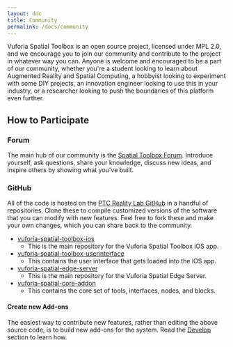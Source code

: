 ```yaml
---
layout: doc
title: Community
permalink: /docs/community
---
```


Vuforia Spatial Toolbox is an open source project, licensed under MPL 2.0, and we encourage you
to join our community and contribute to the project in whatever way you can. Anyone is welcome
and encouraged to be a part of our community, whether you're a student looking to learn about
Augmented Reality and Spatial Computing, a hobbyist looking to experiment with some DIY projects,
an innovation engineer looking to use this in your industry, or a researcher looking to push the
boundaries of this platform even further.

## How to Participate

### Forum

The main hub of our community is the [Spatial Toolbox Forum](http://forum.spatialtoolbox.vuforia.com).
Introduce yourself, ask questions, share your knowledge, discuss new ideas, and inspire others by
showing what you've built.

### GitHub

All of the code is hosted on the [PTC Reality Lab GitHub](https://github.com/ptcrealitylab) in a
handful of repositories. Clone these to compile customized versions of the software that you can
modify with new features. Feel free to fork these and make your own changes, which you can share
back to the community.

- [vuforia-spatial-toolbox-ios](https://github.com/ptcrealitylab/vuforia-spatial-toolbox-ios)
    - This is the main repository for the Vuforia Spatial Toolbox iOS app.
- [vuforia-spatial-toolbox-userinterface](https://github.com/ptcrealitylab/vuforia-spatial-toolbox-userinterface)
    - This contains the user interface that gets loaded into the iOS app.
- [vuforia-spatial-edge-server](https://github.com/ptcrealitylab/vuforia-spatial-edge-server)
    - This is the main repository for the Vuforia Spatial Edge Server.
- [vuforia-spatial-core-addon](https://github.com/ptcrealitylab/vuforia-spatial-core-addon)
    - This contains the core set of tools, interfaces, nodes, and blocks.

#### Create new Add-ons

The easiest way to contribute new features, rather than editing the above source code, is to
build new add-ons for the system. Read the [Develop](../develop/add-ons) section to learn how.
